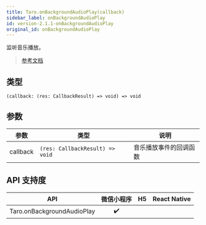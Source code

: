 ```yaml
---
title: Taro.onBackgroundAudioPlay(callback)
sidebar_label: onBackgroundAudioPlay
id: version-2.1.1-onBackgroundAudioPlay
original_id: onBackgroundAudioPlay
---
```


监听音乐播放。

> [参考文档](https://developers.weixin.qq.com/miniprogram/dev/api/media/background-audio/wx.onBackgroundAudioPlay.html)

## 类型

```tsx
(callback: (res: CallbackResult) => void) => void
```

## 参数

<table>
  <thead>
    <tr>
      <th>参数</th>
      <th>类型</th>
      <th>说明</th>
    </tr>
  </thead>
  <tbody>
    <tr>
      <td>callback</td>
      <td><code>(res: CallbackResult) =&gt; void</code></td>
      <td>音乐播放事件的回调函数</td>
    </tr>
  </tbody>
</table>

## API 支持度

| API | 微信小程序 | H5 | React Native |
| :---: | :---: | :---: | :---: |
| Taro.onBackgroundAudioPlay | ✔️ |  |  |

